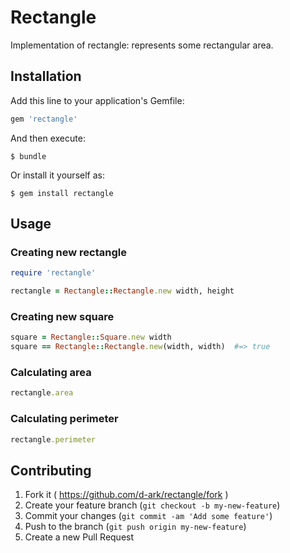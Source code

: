 # Rectangle

Implementation of rectangle: represents some rectangular area.


## Installation

Add this line to your application's Gemfile:

```ruby
gem 'rectangle'
```

And then execute:

    $ bundle

Or install it yourself as:

    $ gem install rectangle

## Usage

### Creating new rectangle

```ruby
require 'rectangle'

rectangle = Rectangle::Rectangle.new width, height
```

### Creating new square

```ruby
square = Rectangle::Square.new width
square == Rectangle::Rectangle.new(width, width)  #=> true
```

### Calculating area

```ruby
rectangle.area
```

### Calculating perimeter

```ruby
rectangle.perimeter
```

## Contributing

1. Fork it ( https://github.com/d-ark/rectangle/fork )
2. Create your feature branch (`git checkout -b my-new-feature`)
3. Commit your changes (`git commit -am 'Add some feature'`)
4. Push to the branch (`git push origin my-new-feature`)
5. Create a new Pull Request
